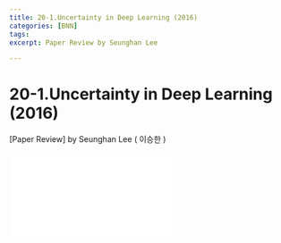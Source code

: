 ```yaml
---
title: 20-1.Uncertainty in Deep Learning (2016)
categories: [BNN]
tags: 
excerpt: Paper Review by Seunghan Lee

---
```


20-1.Uncertainty in Deep Learning (2016)
========================================

[Paper Review] by Seunghan Lee ( 이승한 )

<embed src="/assets/pdf/BNN/review/[review]20-1.Uncertainty in Deep Learning (2016).pdf#toolbar=0&navpanes=0&scrollbar=0" type="application/pdf" />